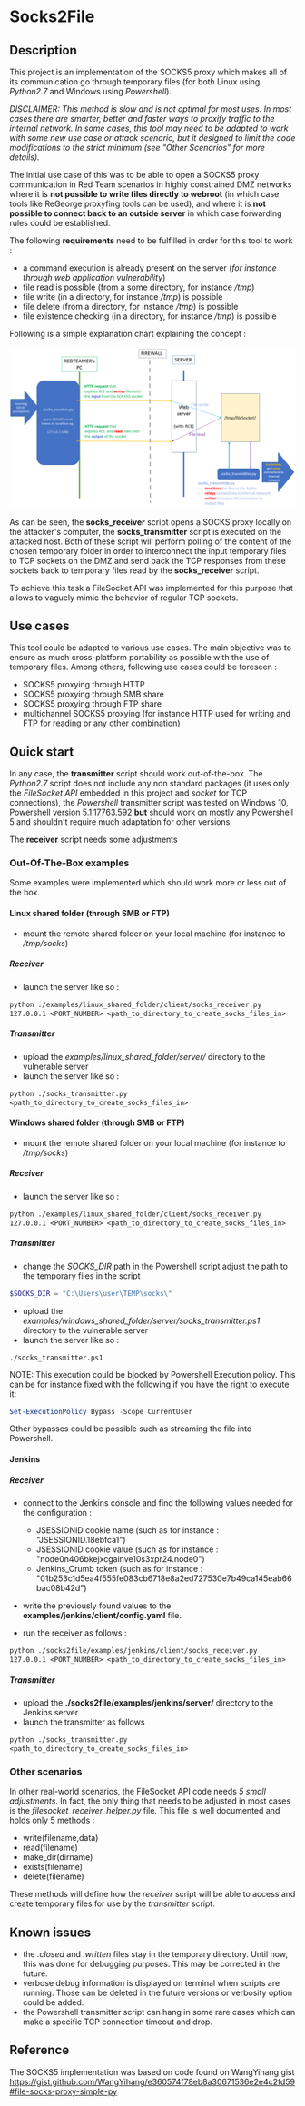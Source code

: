 # Socks2File

## Description

This project is an implementation of the SOCKS5 proxy which makes all of its communication go through temporary files (for both Linux using *Python2.7* and Windows using *Powershell*).

*DISCLAIMER: This method is slow and is not optimal for most uses. In most cases there are smarter, better and faster ways to proxify traffic to the internal network. In some cases, this tool may need to be adapted to work with some new use case or attack scenario, but it designed to limit the code modifications to the strict minimum (see "Other Scenarios" for more details).*

The initial use case of this was to be able to open a SOCKS5 proxy communication in Red Team scenarios in highly constrained DMZ networks where it is **not possible to write files directly to webroot** (in which case tools like ReGeorge proxyfing tools can be used), and where it is **not possible to connect back to an outside server** in which case forwarding rules could be established.

The following **requirements** need to be fulfilled in order for this tool to work :
- a command execution is already present on the server (*for instance through web application vulnerability*)
- file read is possible (from a some directory, for instance */tmp*)
- file write (in a directory, for instance */tmp*) is possible
- file delete (from a directory, for instance */tmp*) is possible
- file existence checking (in a directory, for instance */tmp*) is possible

Following is a simple explanation chart explaining the concept :

<p align="center">
  <img src="https://github.com/blogresponder/socks2file/raw/master/screenshots/receiver_transmitter_concept.png">
</p>

As can be seen, the **socks_receiver** script opens a SOCKS proxy locally on the attacker's computer, the **socks_transmitter** script is executed on the attacked host. Both of these script will perform polling of the content of the chosen temporary folder in order to interconnect the input temporary files to TCP sockets on the DMZ and send back the TCP responses from these sockets back to temporary files read by the **socks_receiver** script.
 
To achieve this task a FileSocket API was implemented for this purpose that allows to vaguely mimic the behavior of regular TCP sockets.

## Use cases
This tool could be adapted to various use cases. The main objective was to ensure as much cross-platform portability as possible with the use of temporary files. Among others, following use cases could be foreseen :
- SOCKS5 proxying through HTTP
- SOCKS5 proxying through SMB share
- SOCKS5 proxying through FTP share
- multichannel SOCKS5 proxying (for instance HTTP used for writing and FTP for reading or any other combination)

## Quick start 

In any case, the **transmitter** script should work out-of-the-box. The *Python2.7* script does not include any non standard packages (it uses only the *FileSocket API* embedded in this project and *socket* for TCP connections), the *Powershell* transmitter script was tested on Windows 10, Powershell version 5.1.17763.592 **but** should work on mostly any Powershell 5 and shouldn't require much adaptation for other versions.

The **receiver** script needs some adjustments

### Out-Of-The-Box examples
Some examples were implemented which should work more or less out of the box.

#### Linux shared folder (through SMB or FTP)
- mount the remote shared folder on your local machine (for instance to */tmp/socks*)
##### Receiver
- launch the server like so :
```
python ./examples/linux_shared_folder/client/socks_receiver.py 127.0.0.1 <PORT_NUMBER> <path_to_directory_to_create_socks_files_in>
```
##### Transmitter
- upload the *examples/linux_shared_folder/server/* directory to the vulnerable server
- launch the server like so :
```
python ./socks_transmitter.py <path_to_directory_to_create_socks_files_in>
```


#### Windows shared folder (through SMB or FTP)
- mount the remote shared folder on your local machine (for instance to */tmp/socks*)
##### Receiver
- launch the server like so :
```
python ./examples/linux_shared_folder/client/socks_receiver.py 127.0.0.1 <PORT_NUMBER> <path_to_directory_to_create_socks_files_in>
```
##### Transmitter
- change the *SOCKS_DIR* path in the Powershell script adjust the path to the temporary files in the script
```powershell
$SOCKS_DIR = "C:\Users\user\TEMP\socks\"
```
- upload the *examples/windows_shared_folder/server/socks_transmitter.ps1* directory to the vulnerable server
- launch the server like so :
```
./socks_transmitter.ps1
```
NOTE: This execution could be blocked by Powershell Execution policy. This can be for instance fixed with
 the following if you have the right to execute it:
```powershell
Set-ExecutionPolicy Bypass -Scope CurrentUser
```
Other bypasses could be possible such as streaming the file into Powershell.

#### Jenkins
##### Receiver
- connect to the Jenkins console and find the following values needed for the configuration :
    - JSESSIONID cookie name (such as for instance : "JSESSIONID.18ebfca1")
    - JSESSIONID cookie value (such as for instance : "node0n406bkejxcgainve10s3xpr24.node0")
    - Jenkins_Crumb token (such as for instance : "01b253c1d5ea4f555fe083cb6718e8a2ed727530e7b49ca145eab66bac08b42d")

- write the previously found values to the **examples/jenkins/client/config.yaml** file.
- run the receiver as follows :
```
python ./socks2file/examples/jenkins/client/socks_receiver.py 127.0.0.1 <PORT_NUMBER> <path_to_directory_to_create_socks_files_in>
```

##### Transmitter
- upload the **./socks2file/examples/jenkins/server/** directory to the Jenkins server
- launch the transmitter as follows
```
python ./socks_transmitter.py <path_to_directory_to_create_socks_files_in>
```

### Other scenarios
In other real-world scenarios, the FileSocket API code needs *5 small adjustments*. In fact, the only thing that needs to be adjusted in most cases is the *filesocket_receiver_helper.py* file. This file is well documented and holds only 5 methods :

- write(filename,data)
- read(filename)
- make_dir(dirname)
- exists(filename)
- delete(filename)

These methods will define how the *receiver* script will be able to access and create temporary files for use by the *transmitter* script.

## Known issues
- the *.closed* and *.written* files stay in the temporary directory. Until now, this was done for debugging purposes. This may be corrected in the future.
- verbose debug information is displayed on terminal when scripts are running. Those can be deleted in the future versions or verbosity option could be added.
- the Powershell transmitter script can hang in some rare cases which can make a specific TCP connection timeout and drop.

## Reference
The SOCKS5 implementation was based on code found on WangYihang gist 
	https://gist.github.com/WangYihang/e360574f78eb8a30671536e2e4c2fd59#file-socks-proxy-simple-py

